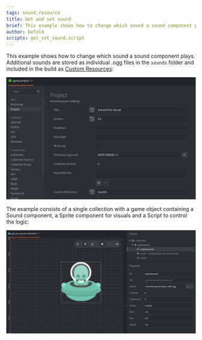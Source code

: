 ```yaml
---
tags: sound,resource
title: Get and set sound
brief: This example shows how to change which sound a sound component plays
author: Defold
scripts: get_set_sound.script
---
```


This example shows how to change which sound a sound component plays. Additional sounds are stored as individual .ogg files in the `sounds` folder and included in the build as [Custom Resources](https://defold.com/manuals/file-access/#custom-resources):

![](game_project.png)

The example consists of a single collection with a game object containing a Sound component, a Sprite component for visuals and a Script to control the logic:

![](get_set_sound_collection.png)